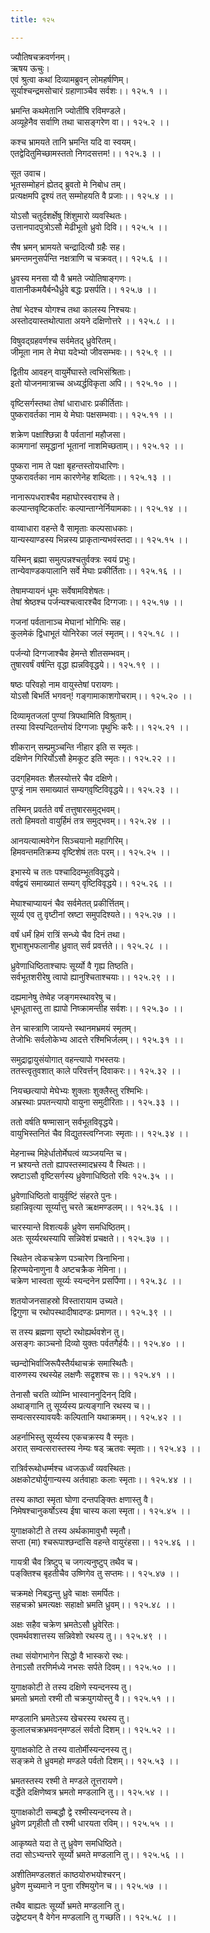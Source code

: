 ```yaml
---
title: १२५

---
```

ज्यौतिषचक्रवर्णनम्।  
ऋषय ऊचुः।  
एवं श्रुत्वा कथां दिव्यामब्रुवन् लोमहर्षणिम्।  
सूर्याश्चन्द्रमसोचारं ग्रहाणाञ्चैव सर्वशः।। १२५.१ ।।  
  
भ्रमन्ति कथमेतानि ज्योतींषि रविमण्डले।  
अव्यूहेनैव सर्वाणि तथा चासङ्गरेण वा।। १२५.२ ।।  
  
कश्च भ्रामयते तानि भ्रमन्ति यदि वा स्वयम्।  
एतद्वेदितुमिच्छामस्ततो निगदसत्तम!।। १२५.३ ।।  
  
सूत उवाच।  
भूतसम्मोहनं ह्येतद्‌ ब्रुवतो मे निबोध तम्।  
प्रत्यक्षमपि द्रृश्यं तत् सम्मोहयति वै प्रजाः।। १२५.४ ।।  
  
योऽसौ चतुर्दशर्क्षेषु शिंशुमारो व्यवस्थितः।  
उत्तानपादपुत्रोऽसौ मेढीभूतो ध्रुवो दिवि।। १२५.५ ।।  
  
सैष भ्रमन् भ्रामयते चन्द्रादित्यौ ग्रहैः सह।  
भ्रमन्तमनुसर्पन्ति नक्षत्राणि च चक्रवत्।। १२५.६ ।।  
  
ध्रुवस्य मनसा यौ वै भ्रमते ज्योतिषाङ्गणः।  
वातानीकमयैर्बन्धैर्ध्रुवे बद्धः प्रसर्पति।। १२५.७ ।।  
  
तेषां भेदश्च योगश्च तथा कालस्य निश्चयः।  
अस्तोदयास्तथोत्पाता अयने दक्षिणोत्तरे ।। १२५.८ ।।  
  
विषुवद्‌ग्रहवर्णश्च सर्वमेतद्‌ ध्रुवेरितम्।  
जीमूता नाम ते मेघा यदेभ्यो जीवसम्भवः।। १२५.९ ।।  
  
द्वितीय आवहन् वायुर्मेघास्ते त्वभिसंश्रिताः।  
इतो योजनमात्राच्च अध्यर्द्धविकृता अपि।। १२५.१० ।।  
  
वृष्टिसर्गस्तथा तेषां धाराधारः प्रकीर्तिताः।  
पुष्करावर्तका नाम ये मेघाः पक्षसम्भवाः।। १२५.११ ।।  
  
शक्रेण पक्षाश्छिन्ना वै पर्वतानां महौजसा।  
कामगानां समृद्धानां भूतानां नाशमिच्छताम्।। १२५.१२ ।।  
  
पुष्करा नाम ते पक्षा बृहन्तस्तोयधारिणः।  
पुष्करावर्तका नाम कारणेनेह शब्दिताः।। १२५.१३ ।।  
  
नानारूपधराश्चैव महाघोरस्वराश्च ते।  
कल्पान्तवृष्टिकर्तारः कल्पान्ताग्नेर्नियामकाः।। १२५.१४ ।।  
  
वाय्वाधारा वहन्ते वै सामृताः कल्पसाधकाः।  
यान्यस्याण्डस्य भिन्नस्य प्राकृतान्यभवंस्तदा।। १२५.१५ ।।  
  
यस्मिन् ब्रह्मा समुत्पन्नश्चतुर्वक्त्रः स्वयं प्रभुः।  
तान्येवाण्डकपालानि सर्वे मेघाः प्रकीर्तिताः।। १२५.१६ ।।  
  
तेषामप्यायनं धूमः सर्वेषामविशेषतः।  
तेषां श्रेष्ठश्च पर्जन्यश्चत्वारश्चैव दिग्गजाः।। १२५.१७ ।।  
  
गजनां पर्वतानाञ्च मेघानां भोगिभिः सह।  
कुलमेकं द्विधाभूतं योनिरेका जलं स्मृतम्।। १२५.१८ ।।  
  
पर्जन्यो दिग्गजाश्चैव हेमन्ते शीतसम्भवम्।  
तुषारवर्षं वर्षन्ति वृद्धा ह्यन्नविवृद्धये।। १२५.१९ ।।  
  
षष्ठः परिवहो नाम वायुस्तेषां परायणः।  
योऽसौ बिभर्ति भगवन्! गङ्गामाकाशगोचराम्।। १२५.२० ।।  
  
दिव्यामृतजलां पुण्यां त्रिपथामिति विश्रुताम्।  
तस्या विस्पन्दितन्तोयं दिग्गजाः पृथुभिः करैः।। १२५.२१ ।।  
  
शीकरान् सम्प्रमुञ्चन्ति नीहार इति स स्मृतः।  
दक्षिणेन गिरिर्योऽसौ हेमकूट इति स्मृतः।। १२५.२२ ।।  
  
उदग्‌हिमवतः शैलस्योत्तरे चैव दक्षिणे।  
पुण्ड्रं नाम समाख्यातं सम्यग्‌वृष्टिविवृद्धये।। १२५.२३ ।।  
  
तस्मिन् प्रवर्तते वर्षं तत्तुषारसमुद्भवम्।  
ततो हिमवतो वायुर्हिमं तत्र समुद्भवम्।। १२५.२४ ।।  
  
आनयत्यात्मवेगेन सिञ्चयानो महागिरिम्।  
हिमवन्तमतिक्रम्य वृष्टिशेषं ततः परम्।। १२५.२५ ।।  
  
इभास्ये च ततः पश्चादिदम्भूतविवृद्धये।  
वर्षद्वयं समाख्यातं सम्यग् वृष्टिविवृद्धये।। १२५.२६ ।।  
  
मेघाश्चाप्यायनं चैव सर्वमेतत् प्रकीर्त्तितम्।  
सूर्य्य एव तु वृष्टीनां स्रष्टा समुपदिश्यते।। १२५.२७ ।।  
  
वर्षं धर्मं हिमं रात्रिं सन्ध्ये चैव दिनं तथा।  
शुभाशुभफलानीह ध्रुवात् सर्व प्रवर्त्तते।। १२५.२८ ।।  
  
ध्रुवेणाधिष्ठिताश्चापः सूर्य्यो वै गृह्य तिष्ठति।  
सर्वभूतशरीरेषु त्वापो ह्यानुश्चिताश्चयाः।। १२५.२९ ।।  
  
दह्यमानेषु तेष्वेह जङ्गमस्थावरेषु च।  
धूमधूतास्तु ता ह्यापो निष्क्रामन्तीह सर्वशः।। १२५.३० ।।  
  
तेन चास्त्राणि जायन्ते स्थानमभ्रमयं स्मृतम्।  
तेजोभिः सर्वलोकेभ्य आदत्ते रश्मिभिर्जलम्।। १२५.३१ ।।  
  
समुद्राद्वायुसंयोगात् वहन्त्यापो गभस्तयः।  
ततस्त्वृतुवशात् काले परिवर्त्तन् दिवाकरः।। १२५.३२ ।।  
  
नियच्छत्यापो मेघेभ्यः शुक्लाः शुक्लैस्तु रश्मिभिः।  
अभ्रस्थाः प्रपतन्त्यापो वायुना समुदीरिताः।। १२५.३३ ।।  
  
ततो वर्षति षण्मासान् सर्वभूतविवृद्धये।  
वायुभिस्तनितं चैव विद्युतस्त्वग्निजाः स्मृताः।। १२५.३४ ।।  
  
मेहनाच्च मिहेर्धातोर्मेघत्वं व्यञ्जयन्ति च।  
न भ्रश्यन्ते ततो ह्यापस्तस्मादभ्रस्य वै स्थितः।।  
स्रष्टाऽसौ वृष्टिसर्गस्य ध्रुवेणाधिष्ठितो रविः १२५.३५ ।।  
  
ध्रुवेणाधिष्ठितो वायुर्वृष्टिं संहरते पुनः।  
ग्रहान्निवृत्या सूर्य्यात्तु चरते ऋक्षमण्डलम्।। १२५.३६ ।।  
  
चारस्यान्ते विशत्यर्कं ध्रुवेण समधिष्ठितम्।  
अतः सूर्य्यरथस्यापि सन्निवेशं प्रचक्षते।। १२५.३७ ।।  
  
स्थितेन त्वेकचक्रेण पञ्चारेण त्रिनाभिना।  
हिरण्मयेनाणुना वै अष्टचक्रैक नेमिना।।  
चक्रेण भास्वता सूर्य्यः स्यन्दनेन प्रसर्पिणा।। १२५.३८ ।।  
  
शतयोजनसाहस्रो विस्तारायाम उच्यते।  
द्विगुणा च रथोपस्थादीषादण्डः प्रमाणत।। १२५.३९ ।।  
  
स तस्य ब्रह्मणा सृष्टो रथोह्यर्थवशेन तु।  
असङ्गः काञ्चनो दिव्यो युक्तः पर्वतगैर्हयैः।। १२५.४० ।।  
  
च्छन्दोभिर्वाजिरूपैस्तैर्यथाचक्रं समास्थितैः।  
वारुणस्य रथस्येह लक्षणैः सद्रृशश्च सः।। १२५.४१ ।।  
  
तेनासौ चरति व्योम्नि भास्वाननुदिनन् दिवि।  
अथाङ्गानि तु सूर्य्यस्य प्रत्यङ्गानि रथस्य च।।  
सम्वत्सरस्यावयवैः कल्पितानि यथाक्रमम्।। १२५.४२ ।।  
  
अहर्नाभिस्तु सूर्य्यस्य एकचक्रस्य वै स्मृतः।  
अरात् सम्वत्सरास्तस्य नेम्यः षड् ऋतवः स्मृताः।। १२५.४३ ।।  
  
रात्रिर्वरूथोधर्म्मश्च ध्वजऊर्ध्वं व्यवस्थितः।  
अक्षकोट्योर्युगान्यस्य अर्तवाहाः कलाः स्मृताः।। १२५.४४ ।।  
  
तस्य काष्ठा स्मृता घोणा दन्तपङ्क्तिः क्षणास्तु वै।  
निमेषश्चानुकर्षोऽस्य ईषा चास्य कला स्मृता।। १२५.४५ ।।  
  
युगाक्षकोटी ते तस्य अर्थकामावुभौ स्मृतौ।  
सप्ता (मा) श्चरूपाश्छन्दांसि वहन्ते वायुरंहसा।। १२५.४६ ।।  
  
गायत्री चैव त्रिष्टुप् च जगत्यनुष्टुप् तथैव च।  
पङ्‌क्तिश्च बृहतीचैव उष्णिगेव तु सप्तमः।। १२५.४७ ।।  
  
चक्रमक्षे निबद्धन्तु ध्रुवे चाक्षः समर्पितः।  
सहचक्रो भ्रमत्यक्षः सहाक्षो भ्रमति ध्रुवम्।। १२५.४८ ।।  
  
अक्षः सहैव चक्रेण भ्रमतेऽसौ ध्रुवेरितः।  
एवमर्थवशात्तस्य सन्निवेशो रथस्य तु।। १२५.४९ ।।  
  
तथा संयोगभागेन सिद्धो वै भास्करो रथः।  
तेनाऽसौ तरणिर्मध्ये नभसः सर्पते दिवम्।। १२५.५० ।।  
  
युगाक्षकोटी ते तस्य दक्षिणे स्यन्दनस्य तु।  
भ्रमतो भ्रमतो रश्मी तौ चक्रयुगयोस्तु वै।। १२५.५१ ।।  
  
मण्डलानि भ्रमतेऽस्य खेचरस्य रथस्य तु।  
कुलालचक्रभ्रमवन्‌मण्डलं सर्वतो दिशम्।। १२५.५२ ।।  
  
युगाक्षकोटि ते तस्य वातोर्मीस्यन्दनस्य तु।  
सङ्क्रमे ते ध्रुवमहो मण्डले पर्वतो दिशम्।। १२५.५३ ।।  
  
भ्रमतस्तस्य रश्मी ते मण्डले तूत्तरायणे।  
वर्द्धेते दक्षिणेष्वत्र भ्रमतो मण्डलानि तु।। १२५.५४ ।।  
  
युगाक्षकोटी सम्बद्धौ द्वे रश्मीस्यन्दनस्य ते।  
ध्रुवेण प्रगृहीतौ तौ रश्मी धारयता रविम्।। १२५.५५ ।।  
  
आकृष्यते यदा ते तु ध्रुवेण समधिष्ठिते।  
तदा सोऽभ्यन्तरे सूर्य्यो भ्रमते मण्डलानि तु।। १२५.५६ ।।  
  
अशीतिमण्डलशतं काष्ठयोरुभयोश्चरन्।  
ध्रुवेण मुच्यमाने न पुना रश्मियुगेन च।। १२५.५७ ।।  
  
तथैव बाह्यतः सूर्य्यो भ्रमते मण्डलानि तु।  
उद्वेष्टयन् वै वेगेन मण्डलानि तु गच्छति।। १२५.५८ ।।